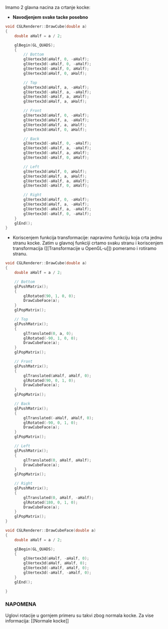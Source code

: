 Imamo 2 glavna nacina za crtanje kocke:

- **Navodjenjem svake tacke posebno**
```c++
void CGLRenderer::DrawCube(double a)
{
	double aHalf = a / 2;

	glBegin(GL_QUADS);
	{
		// Bottom
		glVertex3d(aHalf, 0, -aHalf);
		glVertex3d(-aHalf, 0, -aHalf);
		glVertex3d(-aHalf, 0, aHalf);
		glVertex3d(aHalf, 0, aHalf);

		// Top
		glVertex3d(aHalf, a, -aHalf);
		glVertex3d(-aHalf, a, -aHalf);
		glVertex3d(-aHalf, a, aHalf);
		glVertex3d(aHalf, a, aHalf);

		// Front
		glVertex3d(aHalf, 0, -aHalf);
		glVertex3d(aHalf, a, -aHalf);
		glVertex3d(aHalf, a, aHalf);
		glVertex3d(aHalf, 0, aHalf);

		// Back
		glVertex3d(-aHalf, 0, -aHalf);
		glVertex3d(-aHalf, a, -aHalf);
		glVertex3d(-aHalf, a, aHalf);
		glVertex3d(-aHalf, 0, aHalf);

		// Left
		glVertex3d(aHalf, 0, aHalf);
		glVertex3d(aHalf, a, aHalf);
		glVertex3d(-aHalf, a, aHalf);
		glVertex3d(-aHalf, 0, aHalf);

		// Right
		glVertex3d(aHalf, 0, -aHalf);
		glVertex3d(aHalf, a, -aHalf);
		glVertex3d(-aHalf, a, -aHalf);
		glVertex3d(-aHalf, 0, -aHalf);
	}
	glEnd();
}
```

- Koriscenjem funkcija transformacije: napravimo funkciju koja crta jednu stranu kocke. Zatim u glavnoj funkciji crtamo svaku stranu i koriscenjem transformacija ([[Transformacije u OpenGL-u]]) pomeramo i rotiramo stranu.
```c++
void CGLRenderer::DrawCube(double a)
{
	double aHalf = a / 2;

	// Bottom
	glPushMatrix();
	{
		glRotated(90, 1, 0, 0);
		DrawCubeFace(a);
	}
	glPopMatrix();

	// Top
	glPushMatrix();
	{
		glTranslated(0, a, 0);
		glRotated(-90, 1, 0, 0);
		DrawCubeFace(a);
	}
	glPopMatrix();

	// Front
	glPushMatrix();
	{
		glTranslated(aHalf, aHalf, 0);
		glRotated(90, 0, 1, 0);
		DrawCubeFace(a);
	}
	glPopMatrix();

	// Back
	glPushMatrix();
	{
		glTranslated(-aHalf, aHalf, 0);
		glRotated(-90, 0, 1, 0);
		DrawCubeFace(a);
	}
	glPopMatrix();

	// Left
	glPushMatrix();
	{
		glTranslated(0, aHalf, aHalf);
		DrawCubeFace(a);
	}
	glPopMatrix();

	// Right
	glPushMatrix();
	{
		glTranslated(0, aHalf, -aHalf);
		glRotated(180, 0, 1, 0);
		DrawCubeFace(a);
	}
	glPopMatrix();
}

void CGLRenderer::DrawCubeFace(double a)
{
	double aHalf = a / 2;

	glBegin(GL_QUADS);
	{
		glVertex3d(aHalf, -aHalf, 0);
		glVertex3d(aHalf, aHalf, 0);
		glVertex3d(-aHalf, aHalf, 0);
		glVertex3d(-aHalf, -aHalf, 0);
	}
	glEnd();

}
```
### NAPOMENA
Uglovi rotacije u gornjem primeru su takvi zbog normala kocke. 
Za vise informacija: [[Normale kocke]]